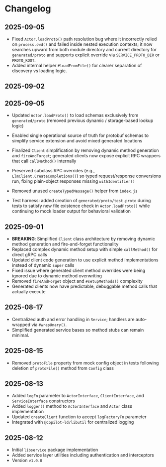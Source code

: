 # Changelog

## 2025-09-05

- Fixed `Actor.loadProto()` path resolution bug where it incorrectly relied on
  `process.cwd()` and failed inside nested execution contexts; it now searches
  upward from both module directory and current directory for `generated/proto`
  and supports explicit override via `SERVICE_PROTO_DIR` or `PROTO_ROOT`.
- Added internal helper `#loadFromFile()` for clearer separation of discovery vs
  loading logic.

## 2025-09-02

## 2025-09-05

- Updated `Actor.loadProto()` to load schemas exclusively from `generated/proto`
  (removed previous dynamic / storage-based lookup logic)
- Enabled single operational source of truth for protobuf schemas to simplify
  service extension and avoid mixed generated locations

- Finalized `Client` simplification by removing dynamic method generation and
  `fireAndForget`; generated clients now expose explicit RPC wrappers that call
  `callMethod()` internally
- Preserved subclass RPC overrides (e.g., `LlmClient.CreateCompletions()`) so
  typed request/response conversions run, fixing plain-object responses missing
  `withIdentifier()`
- Removed unused `createTypedMessage()` helper from `index.js`
- Test harness: added creation of `generated/proto/test.proto` during tests to
  satisfy new file existence check in `Actor.loadProto()` while continuing to
  mock loader output for behavioral validation

## 2025-09-01

- **BREAKING**: Simplified `Client` class architecture by removing dynamic
  method generation and fire-and-forget functionality
- Replaced complex dynamic method setup with simple `callMethod()` for direct
  gRPC calls
- Updated client code generation to use explicit method implementations instead
  of dynamic `super` calls
- Fixed issue where generated client method overrides were being ignored due to
  dynamic method overwriting
- Removed `fireAndForget` object and `#setupMethods()` complexity
- Generated clients now have predictable, debuggable method calls that actually
  execute

## 2025-08-17

- Centralized auth and error handling in `Service`; handlers are auto-wrapped
  via `#wrapUnary()`.
- Simplified generated service bases so method stubs can remain minimal.

## 2025-08-15

- Removed `protoFile` property from mock config object in tests following
  deletion of `protoFile()` method from `Config` class

## 2025-08-13

- Added `logFn` parameter to `ActorInterface`, `ClientInterface`, and
  `ServiceInterface` constructors
- Added `logger()` method to `ActorInterface` and `Actor` class implementation
- Updated `createClient` function to accept `logFactoryFn` parameter
- Integrated with `@copilot-ld/libutil` for centralized logging

## 2025-08-12

- Initial `libservice` package implementation
- Added service layer utilities including authentication and interceptors
- Version `v1.0.0`
